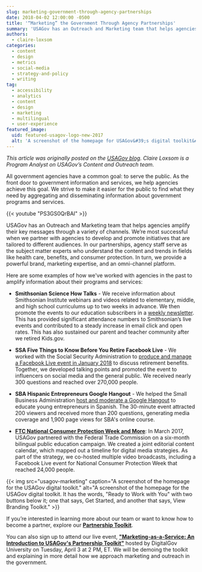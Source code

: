 ```yaml
---
slug: marketing-government-through-agency-partnerships
date: 2018-04-02 12:00:00 -0500
title: '“Marketing” the Government Through Agency Partnerships'
summary: 'USAGov has an Outreach and Marketing team that helps agencies amplify their key messages through a variety of channels.'
authors:
  - claire-loxsom
categories:
  - content
  - design
  - metrics
  - social-media
  - strategy-and-policy
  - writing
tag:
  - accessibility
  - analytics
  - content
  - design
  - marketing
  - multilingual
  - user-experience
featured_image:
  uid: featured-usagov-logo-new-2017
  alt: 'A screenshot of the homepage for USAGov&#39;s digital toolkit&#46; It has the words, &quot;Ready to Work with You&quot; with two buttons below it; one that says, Get Started, and another that says, View Branding Toolkit.'
---
```


_This article was originally posted on the [USAGov blog](https://blog.usa.gov/marketing-the-government-through-agency-partnerships). Claire Loxsom is a Program Analyst on USAGov’s Content and Outreach team._

All government agencies have a common goal: to serve the public. As the front door to government information and services, we help agencies achieve this goal. We strive to make it easier for the public to find what they need by aggregating and disseminating information about government programs and services.

{{< youtube "PS3GS0QrBAI" >}}

USAGov has an Outreach and Marketing team that helps agencies amplify their key messages through a variety of channels. We’re most successful when we partner with agencies to develop and promote initiatives that are tailored to different audiences. In our partnerships, agency staff serve as the subject matter experts who understand the content and trends in fields like health care, benefits, and consumer protection. In turn, we provide a powerful brand, marketing expertise, and an omni-channel platform.

Here are some examples of how we've worked with agencies in the past to amplify information about their programs and services:

- **Smithsonian Science How Talks** - We receive information about Smithsonian Institute webinars and videos related to elementary, middle, and high school curriculums up to two weeks in advance. We then promote the events to our education subscribers in a [weekly newsletter](https://connect.usa.gov/smithsonian-fossils-winter-parks-ambassador-fellowship). This has provided significant attendance numbers to Smithsonian’s live events and contributed to a steady increase in email click and open rates. This has also sustained our parent and teacher community after we retired Kids.gov.

- **SSA Five Things to Know Before You Retire Facebook Live** - We worked with the Social Security Administration to [produce and manage a Facebook Live event in January 2018](https://www.facebook.com/USAgov/videos/10155763418528580/) to discuss retirement benefits. Together, we developed talking points and promoted the event to influencers on social media and the general public. We received nearly 300 questions and reached over 270,000 people.

- **SBA Hispanic Entrepreneurs Google Hangout** - We helped the Small Business Administration [host and moderate a Google Hangout](https://www.youtube.com/watch?v=SRYwxqE6Omg&w=600) to educate young entrepreneurs in Spanish. The 30-minute event attracted 200 viewers and received more than 200 questions, generating media coverage and 1,900 page views for SBA's online course.

- **[FTC National Consumer Protection Week and More](https://www.facebook.com/USAgov/videos/10154721182428580/)**: In March 2017, USAGov partnered with the Federal Trade Commission on a six-month bilingual public education campaign. We created a joint editorial content calendar, which mapped out a timeline for digital media strategies. As part of the strategy, we co-hosted multiple video broadcasts, including a Facebook Live event for National Consumer Protection Week that reached 24,000 people.

{{< img src="usagov-marketing" caption="A screenshot of the homepage for the USAGov digital toolkit." alt="A screenshot of the homepage for the USAGov digital toolkit. It has the words, "Ready to Work with You" with two buttons below it; one that says, Get Started, and another that says, View Branding Toolkit." >}}

If you’re interested in learning more about our team or want to know how to become a partner, explore our [**Partnership Toolkit**](http://www.usa.gov/partnerships).

You can also sign up to attend our live event, [**"Marketing-as-a-Service: An Introduction to USAGov's Partnership Toolkit"**](https://www.digitalgov.gov/event/2018/04/03/marketingasaservice-an-introduction-usagovs-partnership-toolkit/) hosted by DigitalGov University on Tuesday, April 3 at 2 PM, ET. We will be demoing the toolkit and explaining in more detail how we approach marketing and outreach in the government.
